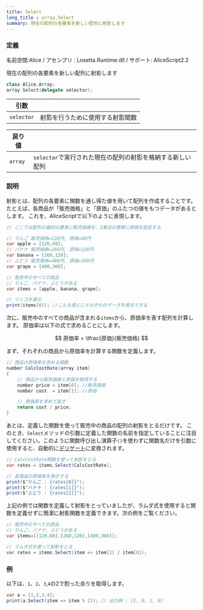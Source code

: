 ```yaml
---
title: Select
long_title : array.Select
summary: 現在の配列の各要素を新しい配列に射影します
---
```

### 定義
名前空間:Alice / アセンブリ : Losetta.Runtime.dll / サポート: AliceScript2.2

現在の配列の各要素を新しい配列に射影します

```cs title="AliceScript"
class Alice.Array;
array Select(delegate selector);
```

|引数| |
|-|-|
|`selector`|射影を行うために使用する射影関数|

|戻り値| |
|-|-|
|`array`|`selector`で実行された現在の配列の射影を格納する新しい配列|

### 説明
射影とは、配列の各要素に関数を通し得た値を用いて配列を作成することです。
たとえば、各商品が「販売価格」と「原価」のふたつの値をもつデータがあるとします。
これを、AliceScriptで以下のように表現します。

```cs title="AliceScript"
// ここでは配列の最初の要素に販売価格を、2番目の要素に原価を設定する

// りんご 販売価格=120円, 原価=60円
var apple = [120,60];
// バナナ 販売価格=260円, 原価=120円
var banana = [260,120];
// ぶどう 販売価格=480円, 原価=360円
var grape = [480,360];

// 販売中のすべての商品
// りんご、バナナ、ぶどうがある
var items = [apple, banana, grape];

// リンゴを表示
print(items[0]); //こんな感じにそれぞれのデータを表示できる
```

次に、販売中のすべての商品が含まれる`items`から、原価率を表す配列を計算します。
原価率は以下の式で求めることにします。

$$
原価率 = \tfrac{原価}{販売価格}
$$

まず、それぞれの商品から原価率を計算する関数を定義します。

```cs title="AliceScript"
// 商品の原価率を求める関数
number CalcCostRate(array item)
{
    // 商品から販売価格と原価を取得する
    number price = item[0]; //販売価格
    number cost  = item[1]; //原価

    // 原価率を求めて返す
    return cost / price;
}
```

あとは、定義した関数を使って販売中の商品の配列の射影をとるだけです。
このとき、`Select`メソッドの引数に定義した関数の名前を指定していることに注目してください。このように関数呼び出し演算子`()`を使わずに関数名だけを引数に使用すると、自動的に[デリゲート](./index.md)に変換されます。

```cs title="AliceScript"
// CalcCostRate関数を使って射影をとる
var rates = items.Select(CalcCostRate);

// 各商品の原価率を表示する
print($"りんご : {rates[0]}");
print($"バナナ : {rates[1]}");
print($"ぶどう : {rates[2]}");
```

上記の例では関数を定義して射影をとっていましたが、ラムダ式を使用すると関数を定義せずに簡潔に射影関数を定義できます。次の例をご覧ください。

```cs title="AliceScript"
// 販売中のすべての商品
// りんご、バナナ、ぶどうがある
var items=[[120,60],[260,120],[480,360]];

// ラムダ式を使って射影をとる
var rates = items.Select(item => item[1] / item[0]);
```

### 例
以下は、`1`、`2`、`3`,`4`の2で割った余りを取得します。

```cs title="AliceScript"
var a = [1,2,3,4];
print(a.Select(item => item % 2)); // 出力例 : [1, 0, 1, 0]
```
